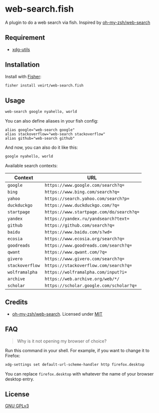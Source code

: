 # web-search.fish

A plugin to do a web search via fish.
Inspired by [oh-my-zsh/web-search](https://github.com/ohmyzsh/ohmyzsh/tree/master/plugins/web-search)

## Requirement

- [xdg-utils](https://github.com/freedesktop/xdg-utils)

## Installation

Install with [Fisher](https://github.com/jorgebucaran/fisher):

```sh
fisher install veirt/web-search.fish
```

## Usage

```sh
web-search google nyahello, world
```

You can also define aliases in your fish config:

```fish
alias google="web-search google"
alias stackoverflow="web-search stackoverflow"
alias github="web-search github"
```

And now, you can also do it like this:

```sh
google nyahello, world
```

Available search contexts:

| Context         | URL                                      |
| --------------- | ---------------------------------------- |
| `google`        | `https://www.google.com/search?q=`       |
| `bing`          | `https://www.bing.com/search?q=`         |
| `yahoo`         | `https://search.yahoo.com/search?p=`     |
| `duckduckgo`    | `https://www.duckduckgo.com/?q=`         |
| `startpage`     | `https://www.startpage.com/do/search?q=` |
| `yandex`        | `https://yandex.ru/yandsearch?text=`     |
| `github`        | `https://github.com/search?q=`           |
| `baidu`         | `https://www.baidu.com/s?wd=`            |
| `ecosia`        | `https://www.ecosia.org/search?q=`       |
| `goodreads`     | `https://www.goodreads.com/search?q=`    |
| `qwant`         | `https://www.qwant.com/?q=`              |
| `givero`        | `https://www.givero.com/search?q=`       |
| `stackoverflow` | `https://stackoverflow.com/search?q=`    |
| `wolframalpha`  | `https://wolframalpha.com/input?i=`      |
| `archive`       | `https://web.archive.org/web/*/`         |
| `scholar`       | `https://scholar.google.com/scholar?q=`  |

## Credits

- [oh-my-zsh/web-search](https://github.com/ohmyzsh/ohmyzsh/tree/master/plugins/web-search). Licensed under [MIT](https://choosealicense.com/licenses/mit/)

## FAQ

> Why is it not opening my browser of choice?

Run this command in your shell. For example, if you want to change it to Firefox:

```sh
xdg-settings set default-url-scheme-handler http firefox.desktop
```

You can replace `firefox.desktop` with whatever the name of your browser desktop entry.

## License

[ GNU GPLv3 ](https://choosealicense.com/licenses/gpl-3.0/)
